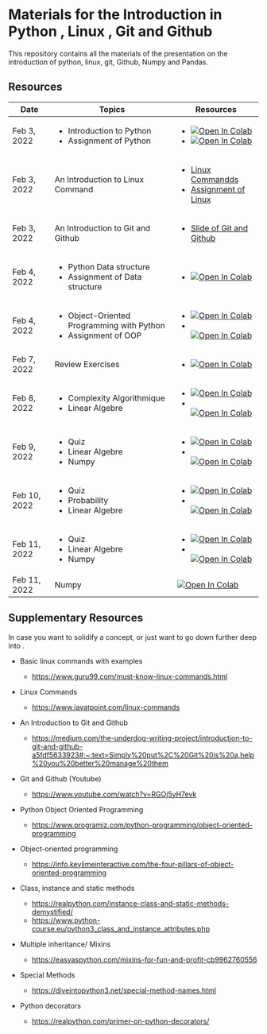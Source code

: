 #  Materials for the Introduction in Python , Linux , Git and Github

This repository contains all the materials of the presentation on the introduction of python, linux, git, Github, Numpy and Pandas. 

 
## Resources

| Date         | Topics                                                    | Resources                                                                                                                                                |
|--------------|-----------------------------------------------------------|--------------------------------------------------------------------------------------------------------------------------------------------------------------------------------------------------------------------------------------|
| Feb 3, 2022 | <ul><li> Introduction to Python </li><li>Assignment of Python</li></ul> | <ul><li>  [![Open In Colab](https://colab.research.google.com/assets/colab-badge.svg)](https://colab.research.google.com/drive/1cuATQ8T9wajhsVA6BQiGg8rd0JQKXSp2?usp=sharing) </li><li> [![Open In Colab](https://colab.research.google.com/assets/colab-badge.svg)](https://colab.research.google.com/drive/1kndr8RIASBwpPg8hje70BK7NpUNvx_ov?authuser=1)</li> |
| Feb 3, 2022 | An Introduction to Linux Command                            | <ul><li> [Linux Commandds](https://github.com/AMMI-2022/Materials/blob/master/slides/GIT-GITHUB-PRESENTATION.pdf) </li><li> [Assignment of Linux](https://github.com/AMMI-2022/Materials/blob/master/slides/Exercises%20on%20Linux%2C%20Git%20and%20github.pdf)</li>|
| Feb 3, 2022 | An Introduction to Git and Github   | <ul><li> [Slide of Git and Github](https://github.com/AMMI-2022/Materials/blob/master/slides/GIT-GITHUB-PRESENTATION.pdf)   |
| Feb 4, 2022 | <ul><li> Python Data structure </li><li> Assignment of Data structure</li></ul>  | <ul><li>[![Open In Colab](https://colab.research.google.com/assets/colab-badge.svg)](https://colab.research.google.com/drive/1jFKKNmYBr0r14y6t14xu2QAJPjCoh1YI?authuser=1#scrollTo=vlxb528Hxduh)  |
| Feb 4, 2022 | <ul><li>Object-Oriented Programming with Python </li><li> Assignment of OOP</li></ul>  | <ul><li>[![Open In Colab](https://colab.research.google.com/assets/colab-badge.svg)](https://colab.research.google.com/drive/1R1urAKJ54Ojh4GwQceFfGwqX5N7rUkmg?authuser=1#scrollTo=ov70EqtEJ0db)<li></li> [![Open In Colab](https://colab.research.google.com/assets/colab-badge.svg)](https://colab.research.google.com/drive/1kndr8RIASBwpPg8hje70BK7NpUNvx_ov?authuser=1) | 
| Feb 7, 2022 | Review Exercises   | <ul><li>[![Open In Colab](https://colab.research.google.com/assets/colab-badge.svg)](https://colab.research.google.com/drive/1qX3s7DD0f4gBGR3pdAKKUb8V70QOOnad?authuser=1) |
| Feb 8, 2022 | <ul><li>Complexity Algorithmique </li><li> Linear Algebre </li></ul>  | <ul><li>[![Open In Colab](https://colab.research.google.com/assets/colab-badge.svg)](https://colab.research.google.com/drive/1R1urAKJ54Ojh4GwQceFfGwqX5N7rUkmg?authuser=1#scrollTo=ov70EqtEJ0db)<li></li> [![Open In Colab](https://colab.research.google.com/assets/colab-badge.svg)](https://colab.research.google.com/drive/1kndr8RIASBwpPg8hje70BK7NpUNvx_ov?authuser=1)|
| Feb 9, 2022 | <ul><li>Quiz </li><li> Linear Algebre </li><li> Numpy </li> </ul>  | <ul><li>[![Open In Colab](https://colab.research.google.com/assets/colab-badge.svg)](https://colab.research.google.com/drive/1R1urAKJ54Ojh4GwQceFfGwqX5N7rUkmg?authuser=1#scrollTo=ov70EqtEJ0db)<li></li> [![Open In Colab](https://colab.research.google.com/assets/colab-badge.svg)](https://colab.research.google.com/drive/1kndr8RIASBwpPg8hje70BK7NpUNvx_ov?authuser=1)|
| Feb 10, 2022 | <ul><li>Quiz </li><li> Probability </li><li> Linear Algebre </li> </ul>  | <ul><li>[![Open In Colab](https://colab.research.google.com/assets/colab-badge.svg)](https://colab.research.google.com/drive/1R1urAKJ54Ojh4GwQceFfGwqX5N7rUkmg?authuser=1#scrollTo=ov70EqtEJ0db)<li></li> [![Open In Colab](https://colab.research.google.com/assets/colab-badge.svg)](https://colab.research.google.com/drive/1kndr8RIASBwpPg8hje70BK7NpUNvx_ov?authuser=1)|
| Feb 11, 2022 | <ul><li>Quiz </li><li> Linear Algebre </li><li> Numpy </li> </ul>  | <ul><li>[![Open In Colab](https://colab.research.google.com/assets/colab-badge.svg)](https://colab.research.google.com/drive/1R1urAKJ54Ojh4GwQceFfGwqX5N7rUkmg?authuser=1#scrollTo=ov70EqtEJ0db)<li></li> [![Open In Colab](https://colab.research.google.com/assets/colab-badge.svg)](https://colab.research.google.com/drive/1kndr8RIASBwpPg8hje70BK7NpUNvx_ov?authuser=1)|
| Feb 11, 2022 | Numpy  | [![Open In Colab](https://colab.research.google.com/assets/colab-badge.svg)](https://colab.research.google.com/drive/1R1urAKJ54Ojh4GwQceFfGwqX5N7rUkmg?authuser=1#scrollTo=ov70EqtEJ0db)|







## Supplementary Resources

In case you want to solidify a concept, or just want to go down further deep into .
 
* Basic linux commands with examples 
    - https://www.guru99.com/must-know-linux-commands.html 
* Linux Commands 
    - https://www.javatpoint.com/linux-commands  
* An Introduction to Git and Github 
    - https://medium.com/the-underdog-writing-project/introduction-to-git-and-github-a5fdf5633923#:~:text=Simply%20put%2C%20Git%20is%20a,help%20you%20better%20manage%20them
* Git and Github (Youtube)
    - https://www.youtube.com/watch?v=RGOj5yH7evk

* Python Object Oriented Programming
  - https://www.programiz.com/python-programming/object-oriented-programming
* Object-oriented programming
  - https://info.keylimeinteractive.com/the-four-pillars-of-object-oriented-programming
* Class, instance and static methods 
  - https://realpython.com/instance-class-and-static-methods-demystified/
  - https://www.python-course.eu/python3_class_and_instance_attributes.php
* Multiple inheritance/ Mixins
  - https://easyaspython.com/mixins-for-fun-and-profit-cb9962760556
* Special Methods
  - https://diveintopython3.net/special-method-names.html
* Python decorators
  - https://realpython.com/primer-on-python-decorators/


 
 
